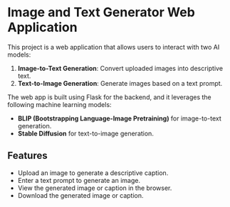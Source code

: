 # Image and Text Generator Web Application

This project is a web application that allows users to interact with two AI models:
1. **Image-to-Text Generation**: Convert uploaded images into descriptive text.
2. **Text-to-Image Generation**: Generate images based on a text prompt.

The web app is built using Flask for the backend, and it leverages the following machine learning models:
- **BLIP (Bootstrapping Language-Image Pretraining)** for image-to-text generation.
- **Stable Diffusion** for text-to-image generation.

## Features
- Upload an image to generate a descriptive caption.
- Enter a text prompt to generate an image.
- View the generated image or caption in the browser.
- Download the generated image or caption.
